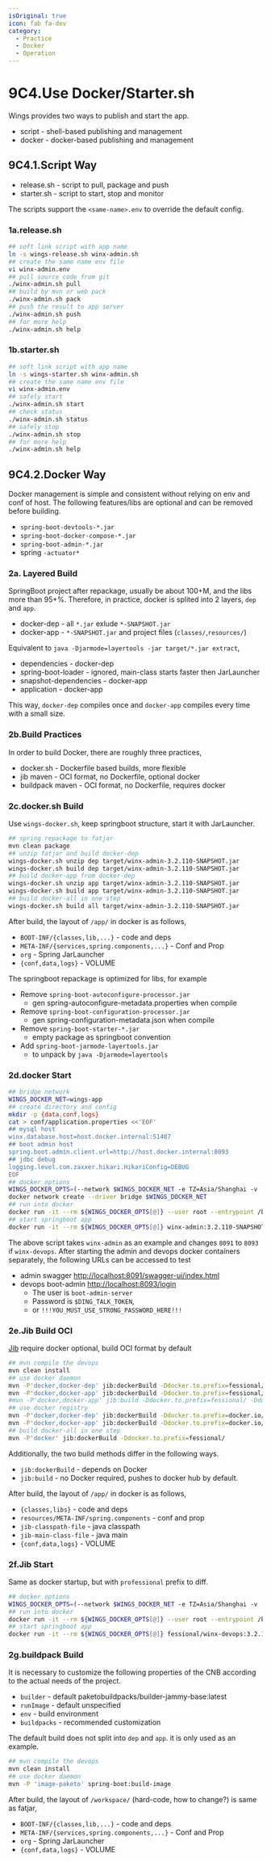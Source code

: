```yaml
---
isOriginal: true
icon: fab fa-dev
category:
  - Practice
  - Docker
  - Operation
---
```


# 9C4.Use Docker/Starter.sh

Wings provides two ways to publish and start the app.

* script - shell-based publishing and management
* docker - docker-based publishing and management

## 9C4.1.Script Way

* release.sh - script to pull, package and push
* starter.sh - script to start, stop and monitor

The scripts support the `<same-name>.env` to override the default config.

### 1a.release.sh

```bash
## soft link script with app name
ln -s wings-release.sh winx-admin.sh
## create the same name env file
vi winx-admin.env
## pull source code from git
./winx-admin.sh pull
## build by mvn or web pack
./winx-admin.sh pack
## push the result to app server
./winx-admin.sh push
## for more help
./winx-admin.sh help
```

### 1b.starter.sh

```bash
## soft link script with app name
ln -s wings-starter.sh winx-admin.sh
## create the same name env file
vi winx-admin.env
## safely start
./winx-admin.sh start
## check status
./winx-admin.sh status
## safely stop
./winx-admin.sh stop
## for more help
./winx-admin.sh help
```

## 9C4.2.Docker Way

Docker management is simple and consistent without relying on env and conf of host.
The following features/libs are optional and can be removed before building.

* `spring-boot-devtools-*.jar`
* `spring-boot-docker-compose-*.jar`
* `spring-boot-admin-*.jar`
* spring `-actuator*`

### 2a. Layered Build

SpringBoot project after repackage, usually be about 100+M, and the libs more than 95+%.
Therefore, in practice, docker is splited into 2 layers, `dep` and `app`.

* docker-dep - all `*.jar` exlude `*-SNAPSHOT.jar`
* docker-app -  `*-SNAPSHOT.jar` and project files (`classes/`,`resources/`)

Equivalent to `java -Djarmode=layertools -jar target/*.jar extract`,

* dependencies - docker-dep
* spring-boot-loader - ignored, main-class starts faster then JarLauncher
* snapshot-dependencies - docker-app
* application - docker-app

This way, `docker-dep` compiles once and `docker-app` compiles every time with a small size.

### 2b.Build Practices

In order to build Docker, there are roughly three practices,

* docker.sh - Dockerfile based builds, more flexible
* jib maven - OCI format, no Dockerfile, optional docker
* buildpack maven - OCI format, no Dockerfile, requires docker

### 2c.docker.sh Build

Use `wings-docker.sh`, keep springboot structure, start it with JarLauncher.

```bash
## spring repackage to fatjar
mvn clean package
## unzip fatjar and build docker-dep
wings-docker.sh unzip dep target/winx-admin-3.2.110-SNAPSHOT.jar
wings-docker.sh build dep target/winx-admin-3.2.110-SNAPSHOT.jar
## build docker-app from docker-dep
wings-docker.sh unzip app target/winx-admin-3.2.110-SNAPSHOT.jar
wings-docker.sh build app target/winx-admin-3.2.110-SNAPSHOT.jar
## build docker-all in one step
wings-docker.sh build all target/winx-admin-3.2.110-SNAPSHOT.jar
```

After build, the layout of `/app/` in docker is as follows,

* `BOOT-INF/{classes,lib,...}` - code and deps
* `META-INF/{services,spring.components,...}` - Conf and Prop
* `org` - Spring JarLauncher
* `{conf,data,logs}` - VOLUME

The springboot repackage is optimized for libs, for example

* Remove `spring-boot-autoconfigure-processor.jar`
  - gen spring-autoconfigure-metadata.properties when compile
* Remove `spring-boot-configuration-processor.jar`
  - gen spring-configuration-metadata.json when compile
* Remove `spring-boot-starter-*.jar`
  - empty package as springboot convention
* Add `spring-boot-jarmode-layertools.jar`
  - to unpack by `java -Djarmode=layertools`

### 2d.docker Start

```bash
## bridge network
WINGS_DOCKER_NET=wings-app
## create directory and config
mkdir -p {data,conf,logs}
cat > conf/application.properties <<'EOF'
## mysql host
winx.database.host=host.docker.internal:51487
## boot admin host
spring.boot.admin.client.url=http://host.docker.internal:8093
## jdbc debug
logging.level.com.zaxxer.hikari.HikariConfig=DEBUG
EOF
## docker options
WINGS_DOCKER_OPTS=(--network $WINGS_DOCKER_NET -e TZ=Asia/Shanghai -v ./data:/app/data -v ./conf:/app/conf -v ./logs:/app/logs -p 8091:8080)
docker network create --driver bridge $WINGS_DOCKER_NET
## run into docker
docker run -it --rm ${WINGS_DOCKER_OPTS[@]} --user root --entrypoint /bin/bash winx-admin:3.2.110-SNAPSHOT
## start springboot app
docker run -it --rm ${WINGS_DOCKER_OPTS[@]} winx-admin:3.2.110-SNAPSHOT
```

The above script takes `winx-admin` as an example and
changes `8091` to `8093` if `winx-devops`.
After starting the admin and devops docker containers separately,
the following URLs can be accessed to test

* admin swagger <http://localhost:8091/swagger-ui/index.html>
* devops boot-admin <http://localhost:8093/login>
  - The user is `boot-admin-server`
  - Password is `$DING_TALK_TOKEN`,
  - or `!!!YOU_MUST_USE_STRONG_PASSWORD_HERE!!!`

### 2e.Jib Build OCI

[Jib](https://github.com/GoogleContainerTools/jib/tree/master/jib-maven-plugin#quickstart)
require docker optional, build OCI format by default

```bash
## mvn compile the devops
mvn clean install
## use docker daemon
mvn -P'docker,docker-dep' jib:dockerBuild -Ddocker.to.prefix=fessional/
mvn -P'docker,docker-app' jib:dockerBuild -Ddocker.to.prefix=fessional/ -Ddocker.from.prefix=docker://fessional/
#mvn -P'docker,docker-app' jib:build -Ddocker.to.prefix=fessional/ -Ddocker.from.prefix=fessional/
## use docker registry
mvn -P'docker,docker-dep' jib:dockerBuild -Ddocker.to.prefix=docker.io/fessional/
mvn -P'docker,docker-app' jib:dockerBuild -Ddocker.to.prefix=docker.io/fessional/ -Ddocker.from.prefix=docker.io/fessional/
## build docker-all in one step
mvn -P'docker' jib:dockerBuild -Ddocker.to.prefix=fessional/
```

Additionally, the two build methods differ in the following ways.

* `jib:dockerBuild` - depends on Docker
* `jib:build` - no Docker required, pushes to docker hub by default.

After build, the layout of `/app/` in docker is as follows,

* `{classes,libs}` - code and deps
* `resources/META-INF/spring.components` - conf and prop
* `jib-classpath-file` - java classpath
* `jib-main-class-file` - java main
* `{conf,data,logs}` - VOLUME

### 2f.Jib Start

Same as docker startup, but with `professional` prefix to diff.

```bash
## docker options
WINGS_DOCKER_OPTS=(--network $WINGS_DOCKER_NET -e TZ=Asia/Shanghai -v ./data:/app/data -v ./conf:/app/conf -v ./logs:/app/logs -p 8093:8080)
## run into docker
docker run -it --rm ${WINGS_DOCKER_OPTS[@]} --user root --entrypoint /bin/bash fessional/winx-devops:3.2.110-SNAPSHOT
## start springboot app
docker run -it --rm ${WINGS_DOCKER_OPTS[@]} fessional/winx-devops:3.2.110-SNAPSHOT
```

### 2g.buildpack Build

It is necessary to customize the following properties of the CNB
according to the actual needs of the project.

* `builder` - default paketobuildpacks/builder-jammy-base:latest
* `runImage` - default unspecified
* `env` - build environment
* `buildpacks` - recommended customization

The default build does not split into `dep` and `app`. it is only used as an example.

```bash
## mvn compile the devops
mvn clean install
## use docker daemon
mvn -P 'image-paketo' spring-boot:build-image
```

After build, the layout of `/workspace/` (hard-code, how to change?) is same as fatjar,

* `BOOT-INF/{classes,lib,...}` - code and deps
* `META-INF/{services,spring.components,...}` - Conf and Prop
* `org` - Spring JarLauncher
* `{conf,data,logs}` - VOLUME
